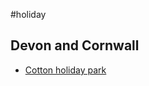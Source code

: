 #holiday
## Devon and Cornwall
- [Cotton holiday park](https://www.coftonholidays.co.uk/?gclid=CjwKCAiAioifBhAXEiwApzCztqNMj8546-zTI6HzR4PRgZnfe7dQsFVzBzs8W992vlyynbNN6WRwEhoCZwkQAvD_BwE)